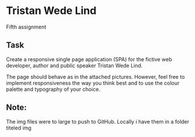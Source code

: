 # Tristan Wede Lind

Fifth assignment

## Task

Create a responsive single page application (SPA) for the fictive web developer, author and public speaker Tristan Wede Lind.

The page should behave as in the attached pictures. However, feel free to implement responsiveness the way you think best and to use the colour palette and typography of your choice.


## Note:
The img files were to large to push to GitHub. Locally i have them in a folder titeled img